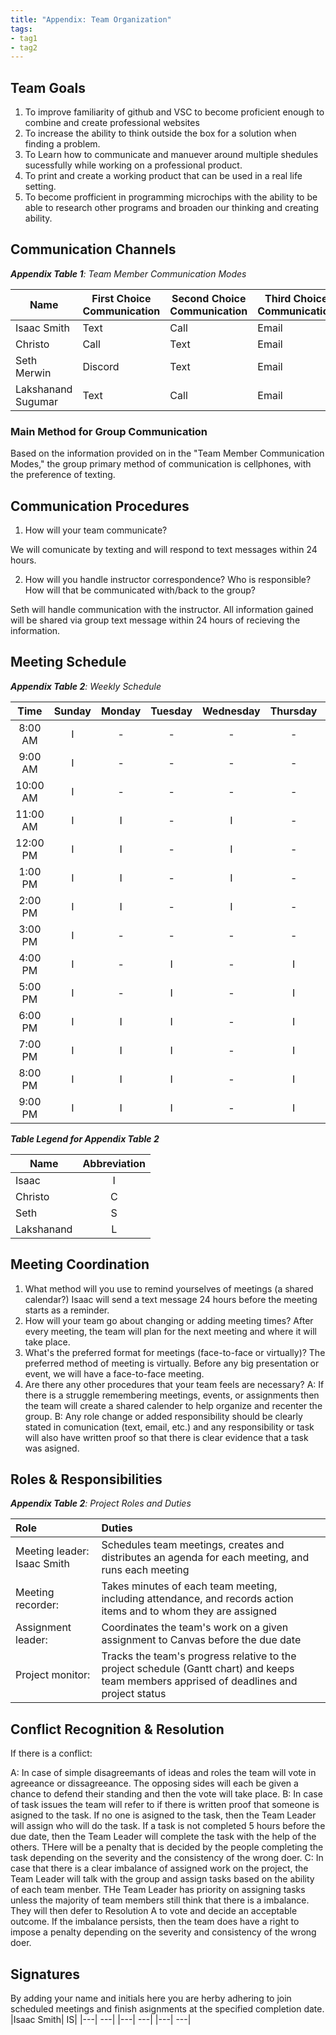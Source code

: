 ```yaml
---
title: "Appendix: Team Organization"
tags:
- tag1
- tag2
---
```


## Team Goals

1. To improve familiarity of github and VSC to become proficient enough to combine and create professional websites
2. To increase the ability to think outside the box for a solution when finding a problem. 
3. To Learn how to communicate and manuever around multiple shedules sucessfully while working on a professional product. 
4. To print and create a working product that can be used in a real life setting. 
5. To become profficient in programming microchips with the ability to be able to research other programs and broaden our thinking and creating ability. 
 

## Communication Channels

_**Appendix Table 1**: Team Member Communication Modes_

|Name                 | First Choice Communication | Second Choice Communication | Third Choice Communication |
|---------------------|----------------------------|-----------------------------|----------------------------|
|Isaac Smith        |  Text | Call | Email |
|Christo            |  Call | Text | Email |
|Seth Merwin        |  Discord | Text | Email |
|Lakshanand Sugumar |  Text | Call | Email |

### Main Method for Group Communication

Based on the information provided on in the "Team Member Communication Modes," the group primary method of communication is cellphones, with the preference of texting. 
 
## Communication Procedures

1. How will your team communicate?

We will comunicate by texting and will respond to text messages within 24 hours. 

2. How will you handle instructor correspondence? Who is responsible? How will that be communicated with/back to the group?

Seth will handle communication with the instructor. All information gained will be shared via group text message within 24 hours of recieving the information. 

## Meeting Schedule

_**Appendix Table 2**: Weekly Schedule_

| Time | Sunday | Monday | Tuesday | Wednesday | Thursday | Friday | Saturday |
| :------: | :----: | :----: | :----: | :----: | :----: | :----: | :-----: |
| 8:00 AM | I | - | - | - | - | - | - |
| 9:00 AM | I | - | - | - | - | - | - |
| 10:00 AM | I | - | - | - | - | - | - |
| 11:00 AM | I | I | - | I | - | - | - |
| 12:00 PM | I | I | - | I | - | - | - |
| 1:00 PM | I | I | - | I | - | - | - |
| 2:00 PM | I | I | - | I | - | - | - |
| 3:00 PM | I | - | - | - | - | - | - |
| 4:00 PM | I | - | I | - | I | - | - |
| 5:00 PM | I | - | I | - | I | - | I |
| 6:00 PM | I | I | I | - | I | - | I |
| 7:00 PM | I | I | I | - | I | I | I |
| 8:00 PM | I | I | I | - | I | I | I |
| 9:00 PM | I | I | I | - | I | I | I |

_**Table Legend for Appendix Table 2**_

| Name | Abbreviation |
| ----- | :------: |
| Isaac | I |
| Christo | C |
| Seth | S |
| Lakshanand | L |


## Meeting Coordination

1. What method will you use to remind yourselves of meetings (a shared calendar?)
Isaac will send a text message 24 hours before the meeting starts as a reminder. 
1. How will your team go about changing or adding meeting times?
After every meeting, the team will plan for the next meeting and where it will take place. 
1. What's the preferred format for meetings (face-to-face or virtually)?
The preferred method of meeting is virtually. Before any big presentation or event, we will have a face-to-face meeting. 
1. Are there any other procedures that your team feels are necessary?
A: If there is a struggle remembering meetings, events, or assignments then the team will create a shared calender to help organize and recenter the group. 
B: Any role change or added responsibility should be clearly stated in comunication (text, email, etc.) and any responsibility or task will also have written proof so that there is clear evidence that a task was asigned. 

## Roles & Responsibilities

_**Appendix Table 2**: Project Roles and Duties_

| **Role**          | **Duties**                                                                                                                                |
| :---------------- | :---------------------------------------------------------------------------------------------------------------------------------------- |
| Meeting leader: Isaac Smith    | Schedules team meetings, creates and distributes an agenda for each meeting, and runs each meeting                                        |
| Meeting recorder:   | Takes minutes of each team meeting, including attendance, and records action items and to whom they are assigned                          |
| Assignment leader:  | Coordinates the team's work on a given assignment to Canvas before the due date                                                           |
| Project monitor:    | Tracks the team's progress relative to the project schedule (Gantt chart) and keeps team members apprised of deadlines and project status |

## Conflict Recognition & Resolution

If there is a conflict: 

A: In case of simple disagreemants of ideas and roles the team will vote in agreeance or dissagreeance. The opposing sides will each be given a chance to defend their standing and then the vote will take place. 
B: In case of task issues the team will refer to if there is written proof that someone is asigned to the task. If no one is asigned to the task, then the Team Leader will assign who will do the task. If a task is not completed 5 hours before the due date, then the Team Leader will complete the task with the help of the others. THere will be a penalty that is decided by the people completing the task depending on the severity and the consistency of the wrong doer. 
C: In case that there is a clear imbalance of assigned work on the project, the Team Leader will talk with the group and assign tasks based on the ability of each team menber. THe Team Leader has priority on assigning tasks unless the majority of team members still think that there is a imbalance. They will then defer to Resolution A to vote and decide an acceptable outcome. If the imbalance persists, then the team does have a right to impose a penalty depending on the severity and consistency of the wrong doer. 


## Signatures

By adding your name and initials here you are herby adhering to join scheduled meetings and finish asignments at the specified completion date. 
|Isaac Smith| IS|
|---| ---|
|---| ---|
|---| ---|

